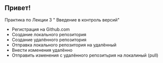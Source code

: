 ## Привет!

Практика по Лекции 3 " Введение в контроль версий"

* Регистрация на Github.com
* Создание локального репозитория
* Создание удалённого репозитория
* Отправка локального репозитория на удалённый
* Внести изменения удалённо
* Отправить изменения с удалённого репозитьрия на локалиный (pull)
